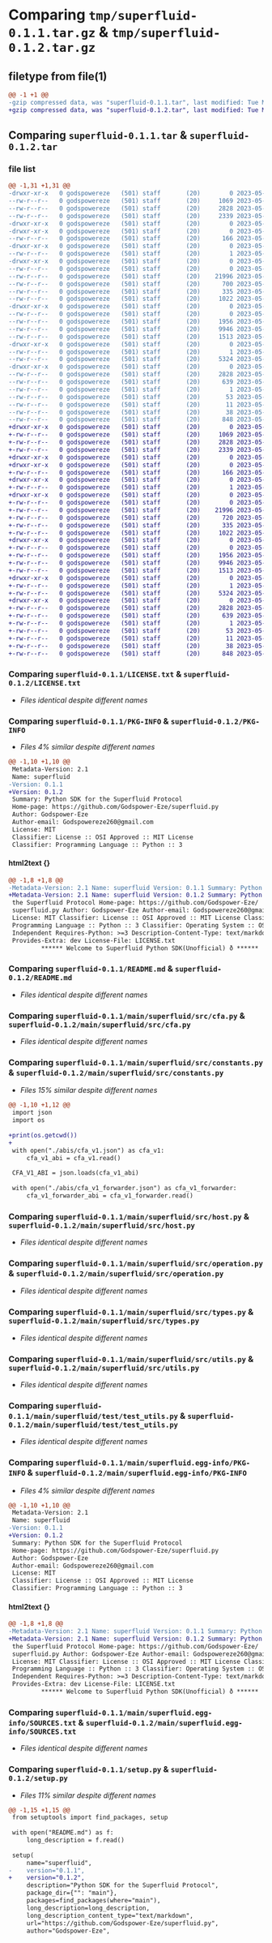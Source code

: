 # Comparing `tmp/superfluid-0.1.1.tar.gz` & `tmp/superfluid-0.1.2.tar.gz`

## filetype from file(1)

```diff
@@ -1 +1 @@
-gzip compressed data, was "superfluid-0.1.1.tar", last modified: Tue May 30 14:37:13 2023, max compression
+gzip compressed data, was "superfluid-0.1.2.tar", last modified: Tue May 30 14:41:20 2023, max compression
```

## Comparing `superfluid-0.1.1.tar` & `superfluid-0.1.2.tar`

### file list

```diff
@@ -1,31 +1,31 @@
-drwxr-xr-x   0 godspowereze   (501) staff       (20)        0 2023-05-30 14:37:13.541862 superfluid-0.1.1/
--rw-r--r--   0 godspowereze   (501) staff       (20)     1069 2023-05-23 08:08:26.000000 superfluid-0.1.1/LICENSE.txt
--rw-r--r--   0 godspowereze   (501) staff       (20)     2828 2023-05-30 14:37:13.541692 superfluid-0.1.1/PKG-INFO
--rw-r--r--   0 godspowereze   (501) staff       (20)     2339 2023-05-29 13:17:14.000000 superfluid-0.1.1/README.md
-drwxr-xr-x   0 godspowereze   (501) staff       (20)        0 2023-05-30 14:37:13.533670 superfluid-0.1.1/main/
-drwxr-xr-x   0 godspowereze   (501) staff       (20)        0 2023-05-30 14:37:13.534461 superfluid-0.1.1/main/superfluid/
--rw-r--r--   0 godspowereze   (501) staff       (20)      166 2023-05-29 13:16:23.000000 superfluid-0.1.1/main/superfluid/__init__.py
-drwxr-xr-x   0 godspowereze   (501) staff       (20)        0 2023-05-30 14:37:13.539384 superfluid-0.1.1/main/superfluid/src/
--rw-r--r--   0 godspowereze   (501) staff       (20)        1 2023-05-23 16:15:40.000000 superfluid-0.1.1/main/superfluid/src/__init__.py
-drwxr-xr-x   0 godspowereze   (501) staff       (20)        0 2023-05-30 14:37:13.541078 superfluid-0.1.1/main/superfluid/src/abis/
--rw-r--r--   0 godspowereze   (501) staff       (20)        0 2023-05-30 14:33:15.000000 superfluid-0.1.1/main/superfluid/src/abis/__init__.py
--rw-r--r--   0 godspowereze   (501) staff       (20)    21996 2023-05-29 12:34:47.000000 superfluid-0.1.1/main/superfluid/src/cfa.py
--rw-r--r--   0 godspowereze   (501) staff       (20)      700 2023-05-30 14:37:08.000000 superfluid-0.1.1/main/superfluid/src/constants.py
--rw-r--r--   0 godspowereze   (501) staff       (20)      335 2023-05-29 08:52:33.000000 superfluid-0.1.1/main/superfluid/src/errors.py
--rw-r--r--   0 godspowereze   (501) staff       (20)     1022 2023-05-29 10:12:39.000000 superfluid-0.1.1/main/superfluid/src/host.py
-drwxr-xr-x   0 godspowereze   (501) staff       (20)        0 2023-05-30 14:37:13.541211 superfluid-0.1.1/main/superfluid/src/metadata/
--rw-r--r--   0 godspowereze   (501) staff       (20)        0 2023-05-30 14:33:31.000000 superfluid-0.1.1/main/superfluid/src/metadata/__init__.py
--rw-r--r--   0 godspowereze   (501) staff       (20)     1956 2023-05-29 10:02:53.000000 superfluid-0.1.1/main/superfluid/src/operation.py
--rw-r--r--   0 godspowereze   (501) staff       (20)     9946 2023-05-29 11:15:00.000000 superfluid-0.1.1/main/superfluid/src/types.py
--rw-r--r--   0 godspowereze   (501) staff       (20)     1513 2023-05-29 10:10:55.000000 superfluid-0.1.1/main/superfluid/src/utils.py
-drwxr-xr-x   0 godspowereze   (501) staff       (20)        0 2023-05-30 14:37:13.541467 superfluid-0.1.1/main/superfluid/test/
--rw-r--r--   0 godspowereze   (501) staff       (20)        1 2023-05-26 06:50:05.000000 superfluid-0.1.1/main/superfluid/test/__init__.py
--rw-r--r--   0 godspowereze   (501) staff       (20)     5324 2023-05-29 09:57:23.000000 superfluid-0.1.1/main/superfluid/test/test_utils.py
-drwxr-xr-x   0 godspowereze   (501) staff       (20)        0 2023-05-30 14:37:13.536044 superfluid-0.1.1/main/superfluid.egg-info/
--rw-r--r--   0 godspowereze   (501) staff       (20)     2828 2023-05-30 14:37:13.000000 superfluid-0.1.1/main/superfluid.egg-info/PKG-INFO
--rw-r--r--   0 godspowereze   (501) staff       (20)      639 2023-05-30 14:37:13.000000 superfluid-0.1.1/main/superfluid.egg-info/SOURCES.txt
--rw-r--r--   0 godspowereze   (501) staff       (20)        1 2023-05-30 14:37:13.000000 superfluid-0.1.1/main/superfluid.egg-info/dependency_links.txt
--rw-r--r--   0 godspowereze   (501) staff       (20)       53 2023-05-30 14:37:13.000000 superfluid-0.1.1/main/superfluid.egg-info/requires.txt
--rw-r--r--   0 godspowereze   (501) staff       (20)       11 2023-05-30 14:37:13.000000 superfluid-0.1.1/main/superfluid.egg-info/top_level.txt
--rw-r--r--   0 godspowereze   (501) staff       (20)       38 2023-05-30 14:37:13.541927 superfluid-0.1.1/setup.cfg
--rw-r--r--   0 godspowereze   (501) staff       (20)      848 2023-05-30 14:30:40.000000 superfluid-0.1.1/setup.py
+drwxr-xr-x   0 godspowereze   (501) staff       (20)        0 2023-05-30 14:41:20.964276 superfluid-0.1.2/
+-rw-r--r--   0 godspowereze   (501) staff       (20)     1069 2023-05-23 08:08:26.000000 superfluid-0.1.2/LICENSE.txt
+-rw-r--r--   0 godspowereze   (501) staff       (20)     2828 2023-05-30 14:41:20.964137 superfluid-0.1.2/PKG-INFO
+-rw-r--r--   0 godspowereze   (501) staff       (20)     2339 2023-05-29 13:17:14.000000 superfluid-0.1.2/README.md
+drwxr-xr-x   0 godspowereze   (501) staff       (20)        0 2023-05-30 14:41:20.959233 superfluid-0.1.2/main/
+drwxr-xr-x   0 godspowereze   (501) staff       (20)        0 2023-05-30 14:41:20.961622 superfluid-0.1.2/main/superfluid/
+-rw-r--r--   0 godspowereze   (501) staff       (20)      166 2023-05-29 13:16:23.000000 superfluid-0.1.2/main/superfluid/__init__.py
+drwxr-xr-x   0 godspowereze   (501) staff       (20)        0 2023-05-30 14:41:20.963527 superfluid-0.1.2/main/superfluid/src/
+-rw-r--r--   0 godspowereze   (501) staff       (20)        1 2023-05-23 16:15:40.000000 superfluid-0.1.2/main/superfluid/src/__init__.py
+drwxr-xr-x   0 godspowereze   (501) staff       (20)        0 2023-05-30 14:41:20.963642 superfluid-0.1.2/main/superfluid/src/abis/
+-rw-r--r--   0 godspowereze   (501) staff       (20)        0 2023-05-30 14:33:15.000000 superfluid-0.1.2/main/superfluid/src/abis/__init__.py
+-rw-r--r--   0 godspowereze   (501) staff       (20)    21996 2023-05-29 12:34:47.000000 superfluid-0.1.2/main/superfluid/src/cfa.py
+-rw-r--r--   0 godspowereze   (501) staff       (20)      720 2023-05-30 14:39:49.000000 superfluid-0.1.2/main/superfluid/src/constants.py
+-rw-r--r--   0 godspowereze   (501) staff       (20)      335 2023-05-29 08:52:33.000000 superfluid-0.1.2/main/superfluid/src/errors.py
+-rw-r--r--   0 godspowereze   (501) staff       (20)     1022 2023-05-29 10:12:39.000000 superfluid-0.1.2/main/superfluid/src/host.py
+drwxr-xr-x   0 godspowereze   (501) staff       (20)        0 2023-05-30 14:41:20.963735 superfluid-0.1.2/main/superfluid/src/metadata/
+-rw-r--r--   0 godspowereze   (501) staff       (20)        0 2023-05-30 14:33:31.000000 superfluid-0.1.2/main/superfluid/src/metadata/__init__.py
+-rw-r--r--   0 godspowereze   (501) staff       (20)     1956 2023-05-29 10:02:53.000000 superfluid-0.1.2/main/superfluid/src/operation.py
+-rw-r--r--   0 godspowereze   (501) staff       (20)     9946 2023-05-29 11:15:00.000000 superfluid-0.1.2/main/superfluid/src/types.py
+-rw-r--r--   0 godspowereze   (501) staff       (20)     1513 2023-05-29 10:10:55.000000 superfluid-0.1.2/main/superfluid/src/utils.py
+drwxr-xr-x   0 godspowereze   (501) staff       (20)        0 2023-05-30 14:41:20.963948 superfluid-0.1.2/main/superfluid/test/
+-rw-r--r--   0 godspowereze   (501) staff       (20)        1 2023-05-26 06:50:05.000000 superfluid-0.1.2/main/superfluid/test/__init__.py
+-rw-r--r--   0 godspowereze   (501) staff       (20)     5324 2023-05-29 09:57:23.000000 superfluid-0.1.2/main/superfluid/test/test_utils.py
+drwxr-xr-x   0 godspowereze   (501) staff       (20)        0 2023-05-30 14:41:20.962400 superfluid-0.1.2/main/superfluid.egg-info/
+-rw-r--r--   0 godspowereze   (501) staff       (20)     2828 2023-05-30 14:41:20.000000 superfluid-0.1.2/main/superfluid.egg-info/PKG-INFO
+-rw-r--r--   0 godspowereze   (501) staff       (20)      639 2023-05-30 14:41:20.000000 superfluid-0.1.2/main/superfluid.egg-info/SOURCES.txt
+-rw-r--r--   0 godspowereze   (501) staff       (20)        1 2023-05-30 14:41:20.000000 superfluid-0.1.2/main/superfluid.egg-info/dependency_links.txt
+-rw-r--r--   0 godspowereze   (501) staff       (20)       53 2023-05-30 14:41:20.000000 superfluid-0.1.2/main/superfluid.egg-info/requires.txt
+-rw-r--r--   0 godspowereze   (501) staff       (20)       11 2023-05-30 14:41:20.000000 superfluid-0.1.2/main/superfluid.egg-info/top_level.txt
+-rw-r--r--   0 godspowereze   (501) staff       (20)       38 2023-05-30 14:41:20.964314 superfluid-0.1.2/setup.cfg
+-rw-r--r--   0 godspowereze   (501) staff       (20)      848 2023-05-30 14:41:16.000000 superfluid-0.1.2/setup.py
```

### Comparing `superfluid-0.1.1/LICENSE.txt` & `superfluid-0.1.2/LICENSE.txt`

 * *Files identical despite different names*

### Comparing `superfluid-0.1.1/PKG-INFO` & `superfluid-0.1.2/PKG-INFO`

 * *Files 4% similar despite different names*

```diff
@@ -1,10 +1,10 @@
 Metadata-Version: 2.1
 Name: superfluid
-Version: 0.1.1
+Version: 0.1.2
 Summary: Python SDK for the Superfluid Protocol
 Home-page: https://github.com/Godspower-Eze/superfluid.py
 Author: Godspower-Eze
 Author-email: Godspowereze260@gmail.com
 License: MIT
 Classifier: License :: OSI Approved :: MIT License
 Classifier: Programming Language :: Python :: 3
```

#### html2text {}

```diff
@@ -1,8 +1,8 @@
-Metadata-Version: 2.1 Name: superfluid Version: 0.1.1 Summary: Python SDK for
+Metadata-Version: 2.1 Name: superfluid Version: 0.1.2 Summary: Python SDK for
 the Superfluid Protocol Home-page: https://github.com/Godspower-Eze/
 superfluid.py Author: Godspower-Eze Author-email: Godspowereze260@gmail.com
 License: MIT Classifier: License :: OSI Approved :: MIT License Classifier:
 Programming Language :: Python :: 3 Classifier: Operating System :: OS
 Independent Requires-Python: >=3 Description-Content-Type: text/markdown
 Provides-Extra: dev License-File: LICENSE.txt
         ****** Welcome to Superfluid Python SDK(Unofficial) ð ******
```

### Comparing `superfluid-0.1.1/README.md` & `superfluid-0.1.2/README.md`

 * *Files identical despite different names*

### Comparing `superfluid-0.1.1/main/superfluid/src/cfa.py` & `superfluid-0.1.2/main/superfluid/src/cfa.py`

 * *Files identical despite different names*

### Comparing `superfluid-0.1.1/main/superfluid/src/constants.py` & `superfluid-0.1.2/main/superfluid/src/constants.py`

 * *Files 15% similar despite different names*

```diff
@@ -1,10 +1,12 @@
 import json
 import os
 
+print(os.getcwd())
+
 with open("./abis/cfa_v1.json") as cfa_v1:
     cfa_v1_abi = cfa_v1.read()
 
 CFA_V1_ABI = json.loads(cfa_v1_abi)
 
 with open("./abis/cfa_v1_forwarder.json") as cfa_v1_forwarder:
     cfa_v1_forwarder_abi = cfa_v1_forwarder.read()
```

### Comparing `superfluid-0.1.1/main/superfluid/src/host.py` & `superfluid-0.1.2/main/superfluid/src/host.py`

 * *Files identical despite different names*

### Comparing `superfluid-0.1.1/main/superfluid/src/operation.py` & `superfluid-0.1.2/main/superfluid/src/operation.py`

 * *Files identical despite different names*

### Comparing `superfluid-0.1.1/main/superfluid/src/types.py` & `superfluid-0.1.2/main/superfluid/src/types.py`

 * *Files identical despite different names*

### Comparing `superfluid-0.1.1/main/superfluid/src/utils.py` & `superfluid-0.1.2/main/superfluid/src/utils.py`

 * *Files identical despite different names*

### Comparing `superfluid-0.1.1/main/superfluid/test/test_utils.py` & `superfluid-0.1.2/main/superfluid/test/test_utils.py`

 * *Files identical despite different names*

### Comparing `superfluid-0.1.1/main/superfluid.egg-info/PKG-INFO` & `superfluid-0.1.2/main/superfluid.egg-info/PKG-INFO`

 * *Files 4% similar despite different names*

```diff
@@ -1,10 +1,10 @@
 Metadata-Version: 2.1
 Name: superfluid
-Version: 0.1.1
+Version: 0.1.2
 Summary: Python SDK for the Superfluid Protocol
 Home-page: https://github.com/Godspower-Eze/superfluid.py
 Author: Godspower-Eze
 Author-email: Godspowereze260@gmail.com
 License: MIT
 Classifier: License :: OSI Approved :: MIT License
 Classifier: Programming Language :: Python :: 3
```

#### html2text {}

```diff
@@ -1,8 +1,8 @@
-Metadata-Version: 2.1 Name: superfluid Version: 0.1.1 Summary: Python SDK for
+Metadata-Version: 2.1 Name: superfluid Version: 0.1.2 Summary: Python SDK for
 the Superfluid Protocol Home-page: https://github.com/Godspower-Eze/
 superfluid.py Author: Godspower-Eze Author-email: Godspowereze260@gmail.com
 License: MIT Classifier: License :: OSI Approved :: MIT License Classifier:
 Programming Language :: Python :: 3 Classifier: Operating System :: OS
 Independent Requires-Python: >=3 Description-Content-Type: text/markdown
 Provides-Extra: dev License-File: LICENSE.txt
         ****** Welcome to Superfluid Python SDK(Unofficial) ð ******
```

### Comparing `superfluid-0.1.1/main/superfluid.egg-info/SOURCES.txt` & `superfluid-0.1.2/main/superfluid.egg-info/SOURCES.txt`

 * *Files identical despite different names*

### Comparing `superfluid-0.1.1/setup.py` & `superfluid-0.1.2/setup.py`

 * *Files 11% similar despite different names*

```diff
@@ -1,15 +1,15 @@
 from setuptools import find_packages, setup
 
 with open("README.md") as f:
     long_description = f.read()
 
 setup(
     name="superfluid",
-    version="0.1.1",
+    version="0.1.2",
     description="Python SDK for the Superfluid Protocol",
     package_dir={"": "main"},
     packages=find_packages(where="main"),
     long_description=long_description,
     long_description_content_type="text/markdown",
     url="https://github.com/Godspower-Eze/superfluid.py",
     author="Godspower-Eze",
```


